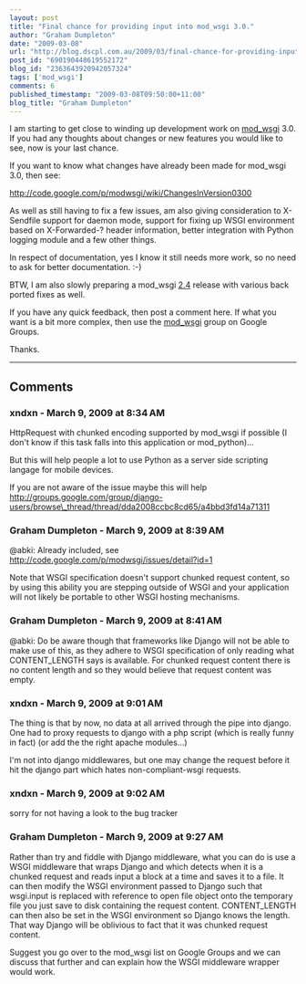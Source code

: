 ```yaml
---
layout: post
title: "Final chance for providing input into mod_wsgi 3.0."
author: "Graham Dumpleton"
date: "2009-03-08"
url: "http://blog.dscpl.com.au/2009/03/final-chance-for-providing-input-into.html"
post_id: "690190448619552172"
blog_id: "2363643920942057324"
tags: ['mod_wsgi']
comments: 6
published_timestamp: "2009-03-08T09:50:00+11:00"
blog_title: "Graham Dumpleton"
---
```


I am starting to get close to winding up development work on [mod\_wsgi](http://www.modwsgi.org) 3.0. If you had any thoughts about changes or new features you would like to see, now is your last chance.

  


If you want to know what changes have already been made for mod\_wsgi 3.0, then see:

  


<http://code.google.com/p/modwsgi/wiki/ChangesInVersion0300>

  


As well as still having to fix a few issues, am also giving consideration to X-Sendfile support for daemon mode, support for fixing up WSGI environment based on X-Forwarded-? header information, better integration with Python logging module and a few other things.

  


In respect of documentation, yes I know it still needs more work, so no need to ask for better documentation. :-\)

  


BTW, I am also slowly preparing a mod\_wsgi [2.4](http://code.google.com/p/modwsgi/wiki/ChangesInVersion0204) release with various back ported fixes as well.

  


If you have any quick feedback, then post a comment here. If what you want is a bit more complex, then use the [mod\_wsgi](http://groups.google.com/group/modwsgi) group on Google Groups.

  


Thanks.

---

## Comments

### xndxn - March 9, 2009 at 8:34 AM

HttpRequest with chunked encoding supported by mod\_wsgi if possible \(I don't know if this task falls into this application or mod\_python\)...   
  
But this will help people a lot to use Python as a server side scripting langage for mobile devices.  
  
If you are not aware of the issue maybe this will help http://groups.google.com/group/django-users/browse\_thread/thread/dda2008ccbc8cd65/a4bbd3fd14a71311

### Graham Dumpleton - March 9, 2009 at 8:39 AM

@abki: Already included, see http://code.google.com/p/modwsgi/issues/detail?id=1  
  
Note that WSGI specification doesn't support chunked request content, so by using this ability you are stepping outside of WSGI and your application will not likely be portable to other WSGI hosting mechanisms.

### Graham Dumpleton - March 9, 2009 at 8:41 AM

@abki: Do be aware though that frameworks like Django will not be able to make use of this, as they adhere to WSGI specification of only reading what CONTENT\_LENGTH says is available. For chunked request content there is no content length and so they would believe that request content was empty.

### xndxn - March 9, 2009 at 9:01 AM

The thing is that by now, no data at all arrived through the pipe into django. One had to proxy requests to django with a php script \(which is really funny in fact\) \(or add the the right apache modules...\)  
  
I'm not into django middlewares, but one may change the request before it hit the django part which hates non-compliant-wsgi requests.

### xndxn - March 9, 2009 at 9:02 AM

sorry for not having a look to the bug tracker

### Graham Dumpleton - March 9, 2009 at 9:27 AM

Rather than try and fiddle with Django middleware, what you can do is use a WSGI middleware that wraps Django and which detects when it is a chunked request and reads input a block at a time and saves it to a file. It can then modify the WSGI environment passed to Django such that wsgi.input is replaced with reference to open file object onto the temporary file you just save to disk containing the request content. CONTENT\_LENGTH can then also be set in the WSGI environment so Django knows the length. That way Django will be oblivious to fact that it was chunked request content.  
  
Suggest you go over to the mod\_wsgi list on Google Groups and we can discuss that further and can explain how the WSGI middleware wrapper would work.

